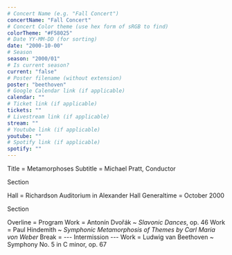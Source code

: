 ```yaml
---
# Concert Name (e.g. "Fall Concert")
concertName: "Fall Concert"
# Concert Color theme (use hex form of sRGB to find)
colorTheme: "#F58025"
# Date YY-MM-DD (for sorting)
date: "2000-10-00"
# Season
season: "2000/01"
# Is current season?
current: "false"
# Poster filename (without extension)
poster: "beethoven"
# Google Calendar link (if applicable)
calendar: ""
# Ticket link (if applicable)
tickets: ""
# Livestream link (if applicable)
stream: ""
# Youtube link (if applicable)
youtube: ""
# Spotify link (if applicable)
spotify: ""
---
```

Title = Metamorphoses
Subtitle = Michael Pratt, Conductor

Section

Hall = Richardson Auditorium in Alexander Hall
Generaltime = October 2000

Section

Overline = Program
Work = Antonín Dvořák ~ *Slavonic Dances*, op. 46
Work = Paul Hindemith ~ *Symphonic Metamorphosis of Themes by Carl Maria von Weber*
Break = --- Intermission ---
Work = Ludwig van Beethoven ~ Symphony No. 5 in C minor, op. 67
